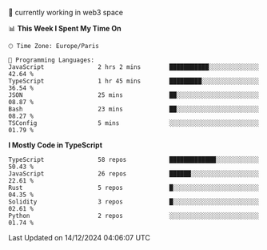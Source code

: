 🔭 currently working in web3 space

<!--START_SECTION:waka-->
📊 **This Week I Spent My Time On** 

```text
🕑︎ Time Zone: Europe/Paris

💬 Programming Languages: 
JavaScript               2 hrs 2 mins        ███████████░░░░░░░░░░░░░░   42.64 % 
TypeScript               1 hr 45 mins        █████████░░░░░░░░░░░░░░░░   36.54 % 
JSON                     25 mins             ██░░░░░░░░░░░░░░░░░░░░░░░   08.87 % 
Bash                     23 mins             ██░░░░░░░░░░░░░░░░░░░░░░░   08.27 % 
TSConfig                 5 mins              ░░░░░░░░░░░░░░░░░░░░░░░░░   01.79 % 
```

**I Mostly Code in TypeScript** 

```text
TypeScript               58 repos            █████████████░░░░░░░░░░░░   50.43 % 
JavaScript               26 repos            ██████░░░░░░░░░░░░░░░░░░░   22.61 % 
Rust                     5 repos             █░░░░░░░░░░░░░░░░░░░░░░░░   04.35 % 
Solidity                 3 repos             █░░░░░░░░░░░░░░░░░░░░░░░░   02.61 % 
Python                   2 repos             ░░░░░░░░░░░░░░░░░░░░░░░░░   01.74 % 
```




 Last Updated on 14/12/2024 04:06:07 UTC
<!--END_SECTION:waka-->
